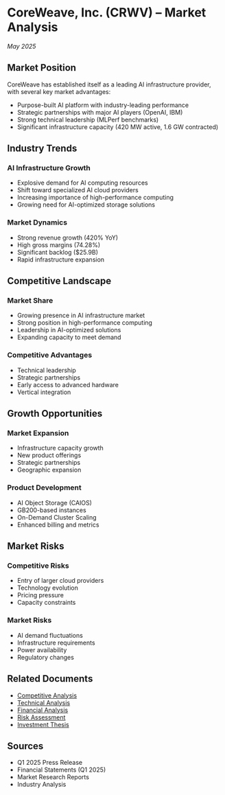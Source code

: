 # CoreWeave, Inc. (CRWV) – Market Analysis
*May 2025*

## Market Position
CoreWeave has established itself as a leading AI infrastructure provider, with several key market advantages:
- Purpose-built AI platform with industry-leading performance
- Strategic partnerships with major AI players (OpenAI, IBM)
- Strong technical leadership (MLPerf benchmarks)
- Significant infrastructure capacity (420 MW active, 1.6 GW contracted)

## Industry Trends
### AI Infrastructure Growth
- Explosive demand for AI computing resources
- Shift toward specialized AI cloud providers
- Increasing importance of high-performance computing
- Growing need for AI-optimized storage solutions

### Market Dynamics
- Strong revenue growth (420% YoY)
- High gross margins (74.28%)
- Significant backlog ($25.9B)
- Rapid infrastructure expansion

## Competitive Landscape
### Market Share
- Growing presence in AI infrastructure market
- Strong position in high-performance computing
- Leadership in AI-optimized solutions
- Expanding capacity to meet demand

### Competitive Advantages
- Technical leadership
- Strategic partnerships
- Early access to advanced hardware
- Vertical integration

## Growth Opportunities
### Market Expansion
- Infrastructure capacity growth
- New product offerings
- Strategic partnerships
- Geographic expansion

### Product Development
- AI Object Storage (CAIOS)
- GB200-based instances
- On-Demand Cluster Scaling
- Enhanced billing and metrics

## Market Risks
### Competitive Risks
- Entry of larger cloud providers
- Technology evolution
- Pricing pressure
- Capacity constraints

### Market Risks
- AI demand fluctuations
- Infrastructure requirements
- Power availability
- Regulatory changes

## Related Documents
- [Competitive Analysis](2025_05_competitive_analysis.md)
- [Technical Analysis](2025_05_technical_analysis.md)
- [Financial Analysis](2025_05_financial_analysis.md)
- [Risk Assessment](2025_05_risk_assessment.md)
- [Investment Thesis](2025_05_investment_thesis.md)

## Sources
- Q1 2025 Press Release
- Financial Statements (Q1 2025)
- Market Research Reports
- Industry Analysis 